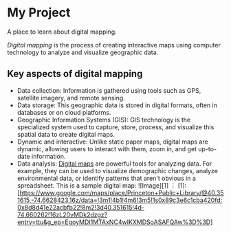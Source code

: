 # My Project

A place to learn about digital mapping.

*Digital mapping* is the process of creating interactive maps using computer technology to analyze and visualize geographic data.

## Key aspects of digital mapping
   - Data collection: Information is gathered using tools such as GPS, satellite imagery, and remote sensing.
   - Data storage: This geographic data is stored in digital formats, often in databases or on cloud platforms. 
   - Geographic Information Systems (GIS): GIS technology is the specialized system used to capture, store, process, and visualize this spatial data to create digital maps. 
   - Dynamic and interactive: Unlike static paper maps, digital maps are dynamic, allowing users to interact with them, zoom in, and get up-to-date information. 
   - Data analysis: [Digital maps](https://maptelligent.com/blog/what-is-digital-mapping/) are powerful tools for analyzing data. For example, they can be used to visualize demographic changes, analyze environmental data, or identify patterns that aren't obvious in a spreadsheet. 
This is a sample digital map:
![Image][1]
⋮
[1]: [https://www.google.com/maps/place/Princeton+Public+Library/@40.351615,-74.6628423,16z/data=!3m1!4b1!4m6!3m5!1s0x89c3e6c1cba420fd:0x8d8d41e22acbfb22!8m2!3d40.351615!4d-74.660262!16zL20vMDk2dzgz?entry=ttu&g_ep=EgoyMDI1MTAxNC4wIKXMDSoASAFQAw%3D%3D]
